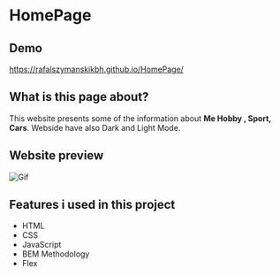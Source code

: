 # HomePage

## Demo
https://rafalszymanskikbh.github.io/HomePage/
## What is this page about?
This website presents some of the information about **Me Hobby , Sport, Cars**. Webside have also Dark and Light Mode.

## Website preview
![Gif](/images/website-gif.gif)

## Features i used in this project

- HTML
- CSS
- JavaScript
- BEM Methodology
- Flex